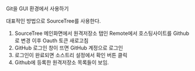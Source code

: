 Git을 GUI 환경에서 사용하기

대표적인 방법으로 SourceTree를 사용한다.

1. SourceTree 메인화면에서 원격저장소 탭인 Remote에서 호스팅사이트를 Github로 변경 이후 Oauth 토큰 새로고침
2. GitHub 로그인 창이 뜨면 GitHub 계정으로 로그인
3. 로그인이 완료되면 소스트리 설정에서 확인 버튼 클릭
4. Github에 등록한 원격저장소 목록들이 보임.
